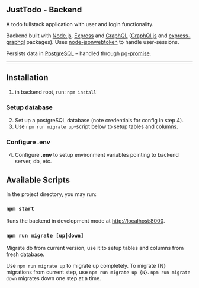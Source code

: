 ## JustTodo - Backend

A todo fullstack application with user and login functionality.

Backend built with [Node.js](https://nodejs.org), [Express](https://expressjs.com/) and [GraphQL](https://graphql.org/) ([GraphQl.js](https://github.com/graphql/graphql-js) and [express-graphql](https://github.com/graphql/express-graphql) packages). Uses [node-jsonwebtoken](https://github.com/auth0/node-jsonwebtoken) to handle user-sessions.

Persists data in [PostgreSQL](https://www.postgresql.org/) – handled through [pg-promise](http://vitaly-t.github.io/pg-promise/).

---

## Installation

1. in backend root, run: `npm install`

### Setup database

2. Set up a postgreSQL database (note credentials for config in step 4).
3. Use `npm run migrate up`-script below to setup tables and columns.

### Configure .env

4. Configure **.env** to setup environment variables pointing to backend server, db, etc.

## Available Scripts

In the project directory, you may run:

### `npm start`

Runs the backend in development mode at [http://localhost:8000](http://localhost:8000).

### `npm run migrate [up|down]`

Migrate db from current version, use it to setup tables and columns from fresh database.

Use `npm run migrate up` to migrate up completely. To migrate {N} migrations from current step, use `npm run migrate up {N}`. `npm run migrate down` migrates down one step at a time.
